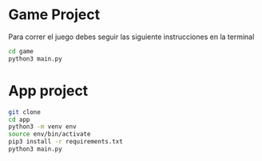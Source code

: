 # Game Project

Para correr el juego debes seguir las siguiente instrucciones en la terminal

```sh
cd game 
python3 main.py
```
# App project

```sh
git clone
cd app
python3 -m venv env
source env/bin/activate
pip3 install -r requirements.txt
python3 main.py
```
